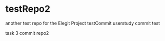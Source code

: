 # testRepo2
another test repo for the Elegit Project
testCommit
userstudy commit test

task 3 commit repo2
